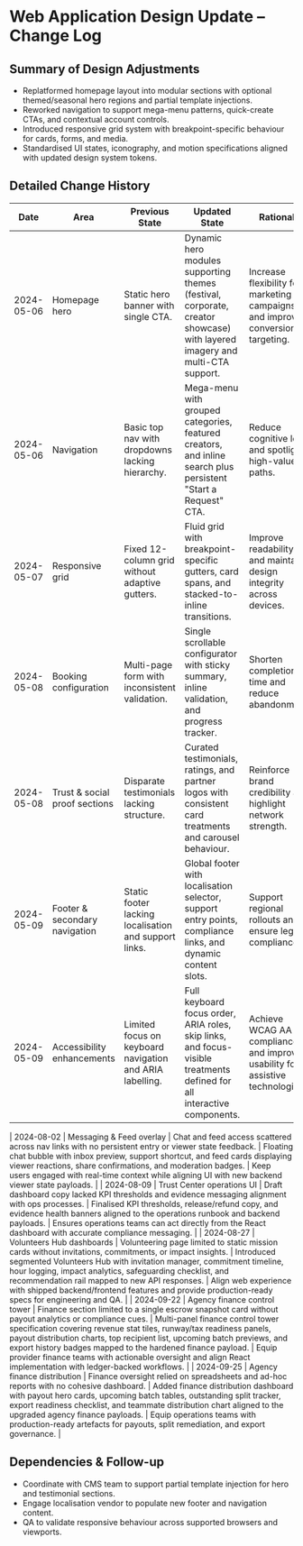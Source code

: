 # Web Application Design Update – Change Log

## Summary of Design Adjustments
- Replatformed homepage layout into modular sections with optional themed/seasonal hero regions and partial template injections.
- Reworked navigation to support mega-menu patterns, quick-create CTAs, and contextual account controls.
- Introduced responsive grid system with breakpoint-specific behaviour for cards, forms, and media.
- Standardised UI states, iconography, and motion specifications aligned with updated design system tokens.

## Detailed Change History
| Date       | Area                           | Previous State                                                                  | Updated State                                                                                                                      | Rationale                                                                                      |
|------------|--------------------------------|---------------------------------------------------------------------------------|-------------------------------------------------------------------------------------------------------------------------------------|------------------------------------------------------------------------------------------------|
| 2024-05-06 | Homepage hero                   | Static hero banner with single CTA.                                             | Dynamic hero modules supporting themes (festival, corporate, creator showcase) with layered imagery and multi-CTA support.         | Increase flexibility for marketing campaigns and improve conversion targeting.                 |
| 2024-05-06 | Navigation                      | Basic top nav with dropdowns lacking hierarchy.                                | Mega-menu with grouped categories, featured creators, and inline search plus persistent "Start a Request" CTA.                   | Reduce cognitive load and spotlight high-value paths.                                          |
| 2024-05-07 | Responsive grid                 | Fixed 12-column grid without adaptive gutters.                                  | Fluid grid with breakpoint-specific gutters, card spans, and stacked-to-inline transitions.                                        | Improve readability and maintain design integrity across devices.                              |
| 2024-05-08 | Booking configuration           | Multi-page form with inconsistent validation.                                   | Single scrollable configurator with sticky summary, inline validation, and progress tracker.                                       | Shorten completion time and reduce abandonment.                                                |
| 2024-05-08 | Trust & social proof sections   | Disparate testimonials lacking structure.                                      | Curated testimonials, ratings, and partner logos with consistent card treatments and carousel behaviour.                           | Reinforce brand credibility and highlight network strength.                                    |
| 2024-05-09 | Footer & secondary navigation   | Static footer lacking localisation and support links.                           | Global footer with localisation selector, support entry points, compliance links, and dynamic content slots.                       | Support regional rollouts and ensure legal compliance.                                         |
| 2024-05-09 | Accessibility enhancements      | Limited focus on keyboard navigation and ARIA labelling.                        | Full keyboard focus order, ARIA roles, skip links, and focus-visible treatments defined for all interactive components.            | Achieve WCAG AA compliance and improve usability for assistive technologies.                    |

| 2024-08-02 | Messaging & Feed overlay | Chat and feed access scattered across nav links with no persistent entry or viewer state feedback. | Floating chat bubble with inbox preview, support shortcut, and feed cards displaying viewer reactions, share confirmations, and moderation badges. | Keep users engaged with real-time context while aligning UI with new backend viewer state payloads. |
| 2024-08-09 | Trust Center operations UI | Draft dashboard copy lacked KPI thresholds and evidence messaging alignment with ops processes. | Finalised KPI thresholds, release/refund copy, and evidence health banners aligned to the operations runbook and backend payloads. | Ensures operations teams can act directly from the React dashboard with accurate compliance messaging. |
| 2024-08-27 | Volunteers Hub dashboards | Volunteering page limited to static mission cards without invitations, commitments, or impact insights. | Introduced segmented Volunteers Hub with invitation manager, commitment timeline, hour logging, impact analytics, safeguarding checklist, and recommendation rail mapped to new API responses. | Align web experience with shipped backend/frontend features and provide production-ready specs for engineering and QA. |
| 2024-09-22 | Agency finance control tower | Finance section limited to a single escrow snapshot card without payout analytics or compliance cues. | Multi-panel finance control tower specification covering revenue stat tiles, runway/tax readiness panels, payout distribution charts, top recipient list, upcoming batch previews, and export history badges mapped to the hardened finance payload. | Equip provider finance teams with actionable oversight and align React implementation with ledger-backed workflows. |
| 2024-09-25 | Agency finance distribution | Finance oversight relied on spreadsheets and ad-hoc reports with no cohesive dashboard. | Added finance distribution dashboard with payout hero cards, upcoming batch tables, outstanding split tracker, export readiness checklist, and teammate distribution chart aligned to the upgraded agency finance payloads. | Equip operations teams with production-ready artefacts for payouts, split remediation, and export governance. |
## Dependencies & Follow-up
- Coordinate with CMS team to support partial template injection for hero and testimonial sections.
- Engage localisation vendor to populate new footer and navigation content.
- QA to validate responsive behaviour across supported browsers and viewports.
